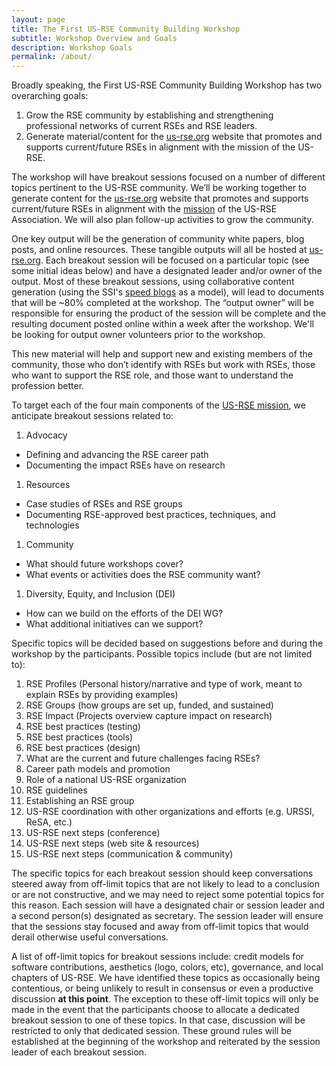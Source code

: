 ```yaml
---
layout: page
title: The First US-RSE Community Building Workshop
subtitle: Workshop Overview and Goals
description: Workshop Goals
permalink: /about/
---
```


Broadly speaking, the First US-RSE Community Building Workshop has two
overarching goals:

1. Grow the RSE community by establishing and strengthening professional
networks of current RSEs and RSE leaders.
1. Generate material/content for the
[us-rse.org](https://us-rse.org) website that promotes and supports current/future RSEs in alignment
with the mission of the US-RSE.


The workshop will have breakout sessions focused on a number of different topics
pertinent to the US-RSE community. We’ll be working together to generate content
for the [us-rse.org](https://us-rse.org) website that promotes and supports current/future RSEs in
alignment with the [mission](https://us-rse.org/mission) of the US-RSE Association. We will also plan
follow-up activities to grow the community.

One key output will be the generation of community white papers, blog posts, and
online resources.  These tangible outputs will all be hosted at [us-rse.org](https://us-rse.org).
Each breakout session will be focused on a particular topic (see some initial
ideas below) and have a designated leader and/or owner of the output.  Most of
these breakout sessions, using collaborative content generation (using the SSI's
[speed blogs](https://www.software.ac.uk/speed-blogging-and-tips-writing-one) as a model), will lead to documents that will be ~80% completed
at the workshop. The “output owner” will be responsible for ensuring the product
of the session will be complete and the resulting document posted online within
a week after the workshop.  We'll be looking for output owner volunteers prior to the workshop.

This new material will help and support new and existing members of the
community, those who don’t identify with RSEs but work with RSEs, those who want
to support the RSE role, and those want to understand the profession better.


To target each of the four main components of the [US-RSE mission](https://us-rse.org/mission),
we anticipate breakout sessions related to:
1. Advocacy
  - Defining and advancing the RSE career path
  - Documenting the impact RSEs have on research
1. Resources
  - Case studies of RSEs and RSE groups  
  - Documenting RSE-approved best practices, techniques, and technologies  
1. Community
  - What should future workshops cover?
  - What events or activities does the RSE community want?
1. Diversity, Equity, and Inclusion (DEI)
  - How can we build on the efforts of the DEI WG?
  - What additional initiatives can we support?


Specific topics will be decided based on suggestions before and during the workshop by the participants. Possible topics include (but are not limited to):

1. RSE Profiles (Personal history/narrative and type of work, meant to explain RSEs by providing examples)
1. RSE Groups (how groups are set up, funded, and sustained)
1. RSE Impact (Projects overview capture impact on research)
1. RSE best practices (testing)
1. RSE best practices (tools)
1. RSE best practices (design)
1. What are the current and future challenges facing RSEs?
1. Career path models and promotion
1. Role of a national US-RSE organization
1. RSE guidelines
1. Establishing an RSE group
1. US-RSE coordination with other organizations and efforts (e.g. URSSI, ReSA, etc.)
1. US-RSE next steps (conference)
1. US-RSE next steps (web site & resources)
1. US-RSE next steps (communication & community)

The specific topics for each breakout session should keep
conversations steered away from off-limit topics that are not likely
to lead to a conclusion or are not constructive, and we may need to
reject some potential topics for this reason. Each session will have a
designated chair or session leader and a second person(s) designated
as secretary.  The session leader will ensure that the sessions stay
focused and away from off-limit topics that would derail otherwise
useful conversations.  

A list of off-limit topics for breakout
sessions include: credit models for software contributions, aesthetics
(logo, colors, etc), governance, and local chapters of US-RSE.  We
have identified these topics as occasionally being contentious, or
being unlikely to result in consensus or even a productive discussion
**at this point**. The exception to these off-limit topics will only
be made in the event that the participants choose to allocate a
dedicated breakout session to one of these topics.  In that case,
discussion will be restricted to only that dedicated session.  These
ground rules will be established at the beginning of the workshop and
reiterated by the session leader of each breakout session.
